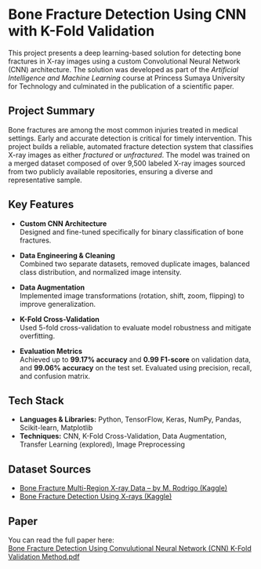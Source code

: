 # Bone Fracture Detection Using CNN with K-Fold Validation

This project presents a deep learning-based solution for detecting bone fractures in X-ray images using a custom Convolutional Neural Network (CNN) architecture. The solution was developed as part of the *Artificial Intelligence and Machine Learning* course at Princess Sumaya University for Technology and culminated in the publication of a scientific paper.

## Project Summary

Bone fractures are among the most common injuries treated in medical settings. Early and accurate detection is critical for timely intervention. This project builds a reliable, automated fracture detection system that classifies X-ray images as either *fractured* or *unfractured*. The model was trained on a merged dataset composed of over 9,500 labeled X-ray images sourced from two publicly available repositories, ensuring a diverse and representative sample.

## Key Features

- **Custom CNN Architecture**  
  Designed and fine-tuned specifically for binary classification of bone fractures.

- **Data Engineering & Cleaning**  
  Combined two separate datasets, removed duplicate images, balanced class distribution, and normalized image intensity.

- **Data Augmentation**  
  Implemented image transformations (rotation, shift, zoom, flipping) to improve generalization.

- **K-Fold Cross-Validation**  
  Used 5-fold cross-validation to evaluate model robustness and mitigate overfitting.

- **Evaluation Metrics**  
  Achieved up to **99.17% accuracy** and **0.99 F1-score** on validation data, and **99.06% accuracy** on the test set. Evaluated using precision, recall, and confusion matrix.

## Tech Stack

- **Languages & Libraries:** Python, TensorFlow, Keras, NumPy, Pandas, Scikit-learn, Matplotlib  
- **Techniques:** CNN, K-Fold Cross-Validation, Data Augmentation, Transfer Learning (explored), Image Preprocessing

## Dataset Sources

- [Bone Fracture Multi-Region X-ray Data – by M. Rodrigo (Kaggle)](https://www.kaggle.com/datasets/bmadushanirodrigo/fracture-multi-region-x-ray-data)
- [Bone Fracture Detection Using X-rays (Kaggle)](https://www.kaggle.com/datasets/vuppalaadithyasairam/bone-fracture-detection-using-xrays)

## Paper

You can read the full paper here:  
[Bone Fracture Detection Using Convulutional Neural Network (CNN) K-Fold Validation Method.pdf](https://github.com/user-attachments/files/20220239/Bone.Fracture.Detection.Using.Convulutional.Neural.Network.CNN.K-Fold.Validation.Method.pdf)

